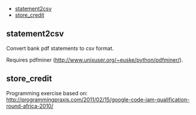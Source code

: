 - [statement2csv](#statement2csv)
- [store_credit](#store_credit)

statement2csv
-------------

Convert bank pdf statements to csv format.

Requires pdfminer (http://www.unixuser.org/~euske/python/pdfminer/).

store_credit
------------

Programming exercise based on:
http://programmingpraxis.com/2011/02/15/google-code-jam-qualification-round-africa-2010/
